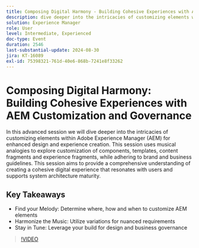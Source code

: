 ```yaml
---
title: Composing Digital Harmony - Building Cohesive Experiences with AEM Customization and Governance
description: dive deeper into the intricacies of customizing elements within Adobe Experience Manager (AEM) for enhanced design and experience creation. This session uses musical analogies to explore customization of components, templates, content fragments and experience fragments, while adhering to brand and business guidelines. This session aims to provide a comprehensive understanding of creating a cohesive digital experience that resonates with users and supports system architecture maturity.
solution: Experience Manager
role: User
level: Intermediate, Experienced
doc-type: Event
duration: 2546
last-substantial-update: 2024-08-30
jira: KT-16089
exl-id: 75398321-761d-40e6-868b-7241e8f33262
---
```

# Composing Digital Harmony: Building Cohesive Experiences with AEM Customization and Governance

In this advanced session we will dive deeper into the intricacies of customizing elements within Adobe Experience Manager (AEM) for enhanced design and experience creation. This session uses musical analogies to explore customization of components, templates, content fragments and experience fragments, while adhering to brand and business guidelines. This session aims to provide a comprehensive understanding of creating a cohesive digital experience that resonates with users and supports system architecture maturity.

## Key Takeaways

* Find your Melody: Determine where, how and when to customize AEM elements
* Harmonize the Music: Utilize variations for nuanced requirements 
* Stay in Tune: Leverage your build for design and business governance

>[!VIDEO](https://video.tv.adobe.com/v/3433162/?learn=on)
